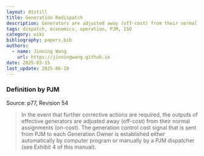 ```yaml
---
layout: distill
title: Generation Redispatch
description: Generators are adjusted away (off-cost) from their normal assignments (on-cost).
tags: dispatch, economics, operation, PJM, ISO
category: wiki
bibliography: papers.bib
authors:
  - name: Jinning Wang
    url: https://jinningwang.github.io
date: 2025-03-15
last_update: 2025-06-18
---
```


### Definition by PJM

Source: <d-cite key="pjm2024m12"></d-cite> p77, Revision 54

> In the event that further corrective actions are required, the outputs of effective generators are adjusted away (off-cost) from their normal assignments (on-cost). The generation control cost signal that is sent from PJM to each Generation Owner is established either automatically by computer program or manually by a PJM dispatcher (see Exhibit 4 of this manual).
